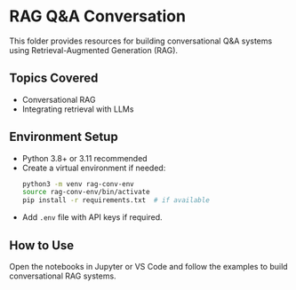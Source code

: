 # RAG Q&A Conversation

This folder provides resources for building conversational Q&A systems using Retrieval-Augmented Generation (RAG).

## Topics Covered
- Conversational RAG
- Integrating retrieval with LLMs

## Environment Setup
- Python 3.8+ or 3.11 recommended
- Create a virtual environment if needed:
  ```bash
  python3 -m venv rag-conv-env
  source rag-conv-env/bin/activate
  pip install -r requirements.txt  # if available
  ```
- Add `.env` file with API keys if required.

## How to Use
Open the notebooks in Jupyter or VS Code and follow the examples to build conversational RAG systems.
